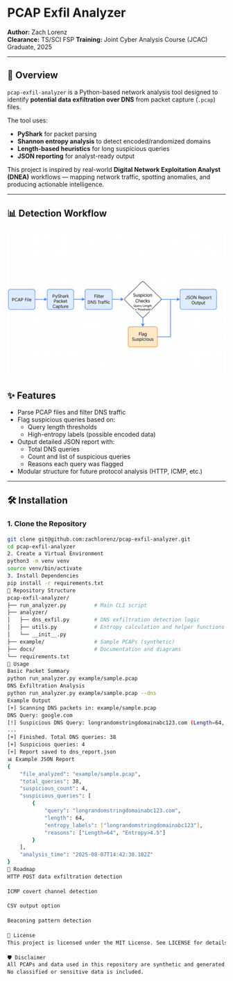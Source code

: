 # PCAP Exfil Analyzer

**Author:** Zach Lorenz  
**Clearance:** TS/SCI FSP 
**Training:** Joint Cyber Analysis Course (JCAC) Graduate, 2025

---

## 📌 Overview

`pcap-exfil-analyzer` is a Python-based network analysis tool designed to identify **potential data exfiltration over DNS** from packet capture (`.pcap`) files.  

The tool uses:
- **PyShark** for packet parsing
- **Shannon entropy analysis** to detect encoded/randomized domains
- **Length-based heuristics** for long suspicious queries
- **JSON reporting** for analyst-ready output

This project is inspired by real-world **Digital Network Exploitation Analyst (DNEA)** workflows — mapping network traffic, spotting anomalies, and producing actionable intelligence.

---
## 📊 Detection Workflow
![DNS Detection Workflow](docs/detection_flow.png)


## ✨ Features

- Parse PCAP files and filter DNS traffic
- Flag suspicious queries based on:
  - Query length thresholds
  - High-entropy labels (possible encoded data)
- Output detailed JSON report with:
  - Total DNS queries
  - Count and list of suspicious queries
  - Reasons each query was flagged
- Modular structure for future protocol analysis (HTTP, ICMP, etc.)

---

## 🛠 Installation

### 1. Clone the Repository
```bash
git clone git@github.com:zachlorenz/pcap-exfil-analyzer.git
cd pcap-exfil-analyzer
2. Create a Virtual Environment
python3 -m venv venv
source venv/bin/activate
3. Install Dependencies
pip install -r requirements.txt
📂 Repository Structure
pcap-exfil-analyzer/
├── run_analyzer.py         # Main CLI script
├── analyzer/
│   ├── dns_exfil.py        # DNS exfiltration detection logic
│   ├── utils.py            # Entropy calculation and helper functions
│   └── __init__.py
├── example/                # Sample PCAPs (synthetic)
├── docs/                   # Documentation and diagrams
└── requirements.txt
🚀 Usage
Basic Packet Summary
python run_analyzer.py example/sample.pcap
DNS Exfiltration Analysis
python run_analyzer.py example/sample.pcap --dns
Example Output
[+] Scanning DNS packets in: example/sample.pcap
DNS Query: google.com
[!] Suspicious DNS Query: longrandomstringdomainabc123.com (Length=64, Entropy>4.5)
...
[+] Finished. Total DNS queries: 38
[+] Suspicious queries: 4
[+] Report saved to dns_report.json
📊 Example JSON Report
{
    "file_analyzed": "example/sample.pcap",
    "total_queries": 38,
    "suspicious_count": 4,
    "suspicious_queries": [
        {
            "query": "longrandomstringdomainabc123.com",
            "length": 64,
            "entropy_labels": ["longrandomstringdomainabc123"],
            "reasons": ["Length=64", "Entropy>4.5"]
        }
    ],
    "analysis_time": "2025-08-07T14:42:30.102Z"
}
🔮 Roadmap
HTTP POST data exfiltration detection

ICMP covert channel detection

CSV output option

Beaconing pattern detection

📜 License
This project is licensed under the MIT License. See LICENSE for details.

🛡️ Disclaimer
All PCAPs and data used in this repository are synthetic and generated for training purposes.
No classified or sensitive data is included.
